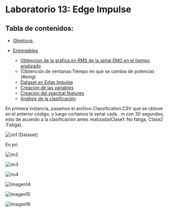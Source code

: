 # Laboratorio 13: Edge Impulse

## Tabla de contenidos:
* [Objetivos](#objetivos)
* [Entregables](#entregable)
 
  * [Obtencion de la grafica en RMS de la señal EMG en el tiempo analizado ](#emg)
  * [Obtención de ventanas:Tiempo en que se cambia de potencia)(#emg)
  * [Dataset en Edge Impulse ](#emg)
  * [Creacion de las variables](#explicación-emg)
  * [Creacion del spectral features  ](#emg)
  * [Análisis de la clasificación](#explicación-emg)

En primera instancia, pasamos el archivo Classification.CSV que se obtuve en el anterior código, y luego cortamos la señal cada . m con 30 segundos, esto de acuerdo a la clasificación antes realizada(Clase1: No fatiga, Clase2 :Fatiga).


![im1](https://github.com/arianacarbajal/ISB_Grupo3/assets/89601813/d2ae3593-5cf4-4405-909f-3fa8d5c00884)
[Dataset]

En pri




![im2](https://github.com/arianacarbajal/ISB_Grupo3/assets/89601813/13379ae2-90ff-4b91-b304-1b28d4e99ff9)

![im3](https://github.com/arianacarbajal/ISB_Grupo3/assets/89601813/31feb7b6-5913-4d85-bae5-963614d5e033)

![im4](https://github.com/arianacarbajal/ISB_Grupo3/assets/89601813/687467f7-d1e4-4001-9989-04cbfe5f2faf)

![Imagen14](https://github.com/arianacarbajal/ISB_Grupo3/assets/89601813/471e5600-7ec4-443a-99df-6f0b0bb90481)

![Imagen15](https://github.com/arianacarbajal/ISB_Grupo3/assets/89601813/ef429f47-683c-4206-897a-97779a3a8269)

![Imagen16](https://github.com/arianacarbajal/ISB_Grupo3/assets/89601813/669b660b-7f7d-4c5f-9f4b-4caf52d722f3)
